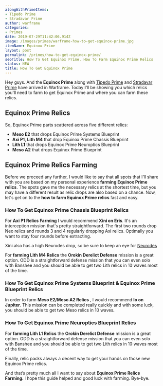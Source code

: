 ```yaml
---
alongWithPrimeItems:
- Tipedo Prime
- Stradavar Prime
author: warframe
categories:
- Primes
date: 2019-07-29T11:42:06.914Z
image: /images/primes/warframe-how-to-get-equinox-prime.jpg
itemName: Equinox Prime
layout: post
permalink: /primes/how-to-get-equinox-prime/
seoTitle: How To Get Equinox Prime. How To Farm Equinox Prime Relics
status: NEW
title: How To Get Equinox Prime
---
```

<p>Hey guys. And the <strong>Equinox Prime</strong> along with <a href="/primes/how-to-get-tipedo-prime/" title="How To Get Tipedo Prime">Tipedo Prime</a> and <a href="/primes/how-to-get-stradavar-prime/" title="How To Get Stradavar Prime">Stradavar Prime</a> have arrived in Warframe. Today I'll be showing you which relics you'll need to farm to get Equinox Prime and where you can farm these relics.</p><!--more--> <h2>Equinox Prime Relics</h2> <p>So, Equinox Prime parts scattered across five different relics:</p> <ul>  <li> <b>Meso E2</b> that drops Equinox Prime Systems Blueprint </li>  <li> <b>Axi P1, Lith M4</b> that drop Equinox Prime Chassis Blueprint </li>  <li> <b>Lith L1</b> that drops Equinox Prime Neuroptics Blueprint </li>  <li> <b>Meso A2</b> that drops Equinox Prime Blueprint </li>  </ul> <h2>Equinox Prime Relics Farming</h2> <p>Before we proceed any further, I would like to say that all spots that I'll share with you are based on my personal experience <strong>farming Equinox Prime relics</strong>. The spots gave me the necessary relics at the shortest time, but you may have a different result as relic drops are also based on a chance. Now, let's get on to the <strong>how to farm Equinox Prime relics</strong> fast and easy.</p>  <h3>How To Get Equinox Prime Chassis Blueprint Relics</h3>    <p>For <b>Axi P1 Relics Farming</b> I would recommend <b>Xini on Eris</b>. It's an interception mission that's pretty straightforward. The first two rounds drop Neo relics and rounds 3 and 4 regularly dropping Axi relics. Optimally you want to stay four rounds before extracting.</p> <p>Xini also has a high Neurodes drop, so be sure to keep an eye for <a href="/warframe-neurodes-farming/" title="Warframe Neurodes Farming">Neurodes</a></p>             <p>For <strong>farming Lith M4 Relics</strong> the <b>Orokin Derelict Defense</b> mission is a great option. ODD is a straightforward defense mission that you can even solo with Banshee and you should be able to get two Lith relics in 10 waves most of the time.</p>      <h3>How To Get Equinox Prime Systems Blueprint &amp; Equinox Prime Blueprint Relics</h3>    <p>In order to farm <b>Meso E2/Meso A2 Relics</b> , I would recommend <b>Io on Jupiter</b>. This mission can be completed really quickly and with some luck, you should be able to get two Meso relics in 10 waves.</p>      <h3>How To Get Equinox Prime Neuroptics Blueprint Relics</h3>    <p>For <strong>farming Lith L1 Relics</strong> the <b>Orokin Derelict Defense</b> mission is a great option. ODD is a straightforward defense mission that you can even solo with Banshee and you should be able to get two Lith relics in 10 waves most of the time.</p>      <p>Finally, relic packs always a decent way to get your hands on those new Equinox Prime relics.</p> <p>And that’s pretty much all I want to say about <strong>Equinox Prime Relics Farming</strong>. I hope this guide helped and good luck with farming. Bye-bye.</p>